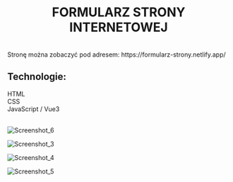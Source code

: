 <h1 align="center"> FORMULARZ STRONY INTERNETOWEJ </h1>
<br />
Stronę można zobaczyć pod adresem: https://formularz-strony.netlify.app/
<br />
<h2 align="left"> Technologie: </h2>
HTML 
<br />
CSS
<br />
JavaScript / Vue3
<br />
<br />


![Screenshot_6](https://user-images.githubusercontent.com/105555319/182946363-4043ac46-6805-479c-8707-c8adc878b670.png)

![Screenshot_3](https://user-images.githubusercontent.com/105555319/182946408-7922de52-aa1c-4650-9cd1-ab2ae6c5f576.png)

![Screenshot_4](https://user-images.githubusercontent.com/105555319/182946439-9aa5565b-fef7-483f-97b1-b61cb9f34bf2.png)

![Screenshot_5](https://user-images.githubusercontent.com/105555319/182946463-04cc4063-53c0-4190-9db1-484d9ad4ea5a.png)



